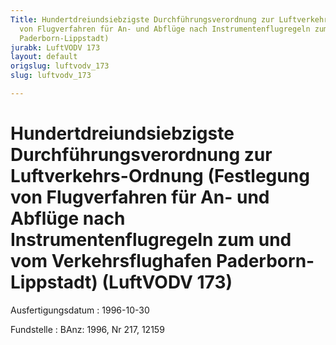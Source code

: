 ```yaml
---
Title: Hundertdreiundsiebzigste Durchführungsverordnung zur Luftverkehrs-Ordnung (Festlegung
  von Flugverfahren für An- und Abflüge nach Instrumentenflugregeln zum und vom Verkehrsflughafen
  Paderborn-Lippstadt)
jurabk: LuftVODV 173
layout: default
origslug: luftvodv_173
slug: luftvodv_173

---
```


# Hundertdreiundsiebzigste Durchführungsverordnung zur Luftverkehrs-Ordnung (Festlegung von Flugverfahren für An- und Abflüge nach Instrumentenflugregeln zum und vom Verkehrsflughafen Paderborn-Lippstadt) (LuftVODV 173)

Ausfertigungsdatum
:   1996-10-30

Fundstelle
:   BAnz: 1996, Nr 217, 12159

